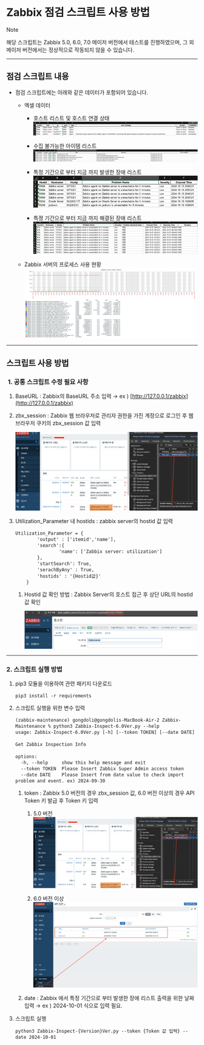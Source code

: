 # Zabbix 점검 스크립트 사용 방법

> [!NOTE]
> 해당 스크립트는 Zabbix 5.0, 6.0, 7.0 메이저 버전에서 테스트를 진행하였으며, 그 외 메이저 버전에서는 정상적으로 작동되지 않을 수 있습니다.

  

* * *

  

## 점검 스크립트 내용

*   점검 스크립트에는 아래와 같은 데이터가 포함되어 있습니다.
    *   엑셀 데이터
        *   호스트 리스트 및 호스트 연결 상태  
            ![](./attachments/image-2024-10-13_21-4-19.png)
            
        *   수집 불가능한 아이템 리스트  
            ![](./attachments/image-2024-10-13_21-3-26.png)
            
        *   특정 기간으로 부터 지금 까지 발생한 장애 리스트  
            ![](./attachments/image-2024-10-13_21-2-38.png)
            
              
              
            
        *   특졍 기간으로 부터 지금 까지 해결된 장애 리스트  
            ![](./attachments/image-2024-10-13_21-1-54.png)
            
              
              
            
    *   Zabbix 서버의 프로세스 사용 현황  
        ![](./attachments/image-2024-10-13_21-5-0.png)
        
          
          
          
        

* * *

  

## 스크립트 사용 방법

###  1. 공통 스크립트 수정 필요 사항

  

1.  BaseURL : Zabbix의 BaseURL 주소 입력 → ex ) [http://127.0.0.1/zabbix](http://127.0.0.1/zabbix)
2.  zbx\_session : Zabbix 웹 브라우저로 관리자 권한을 가진 계정으로 로그인 후 웹 브라우저 쿠키의 zbx\_session 값 입력  
      
    ![](./attachments/image-2024-10-13_21-9-37.png)
    
      
      
      
    
3.  Utilization\_Parameter 내 hostids : zabbix server의 hostid 값 입력  
      
    
    ```
    Utilization_Parameter = {
            'output' : ['itemid','name'],
            'search':{
                    'name': ['Zabbix server: utilization']   
            },
            'startSearch': True,
            'serachByAny' : True,
            'hostids' : '{Hostid값}'
        }
    ```
    
      
      
    1.  Hostid 값 확인 방법 : Zabbix Server의 호스트 접근 후 상단 URL의 hostid 값 확인  
          
        ![](./attachments/image-2024-10-13_21-14-14.png)
        

  

* * *

  

### 2\. 스크립트 실행 방법

  

1.  pip3 모듈을 이용하여 관련 패키지 다운로드  
      
    
    ```
    pip3 install -r requirements
    ```
    
      
      
      
    
2.  스크립트 실행을 위한 변수 입력  
      
    
    ```
    (zabbix-maintenance) gongdoli@gongdolis-MacBook-Air-2 Zabbix-Maintenance % python3 Zabbix-Inspect-6.0Ver.py --help
    usage: Zabbix-Inspect-6.0Ver.py [-h] [--token TOKEN] [--date DATE]
    
    Get Zabbix Inspection Info
    
    options:
      -h, --help     show this help message and exit
      --token TOKEN  Please Insert Zabbix Super Admin access token
      --date DATE    Please Insert from date value to check import problem and event. ex) 2024-09-30
    ```
    
      
      
    1.  token : Zabbix 5.0 버전의 경우 zbx\_session 값, 6.0 버전 이상의 경우 API Token 키 발급 후 Token 키 입력  
          
        1.  5.0 버전  
            ![](./attachments/image-2024-10-13_21-9-37.png)
            
              
              
            
        2.  6.0 버전 이상  
            ![](./attachments/image-2024-10-13_21-35-11.png)
            
              
              
              
            
    2.  date : Zabbix 에서 특정 기간으로 부터 발생한 장애 리스트 출력을 위한 날짜 입력 → ex ) 2024-10-01 식으로 입력 필요.  
          
        
3.  스크립트 실행  
    
    ```
    python3 Zabbix-Inspect-{Version}Ver.py --token {Token 값 입력} --date 2024-10-01
    ```